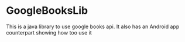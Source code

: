 # GoogleBooksLib
This is a java  library to use google books api. It also has an Android app counterpart showing how too use it
